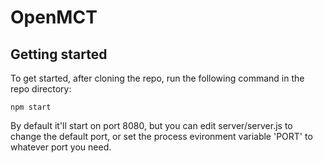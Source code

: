 # OpenMCT

## Getting started

To get started, after cloning the repo, run the following command in the repo directory:
```
npm start
```

By default it'll start on port 8080, but you can edit server/server.js to change the default port, or set the process evironment variable 'PORT' to whatever port you need.